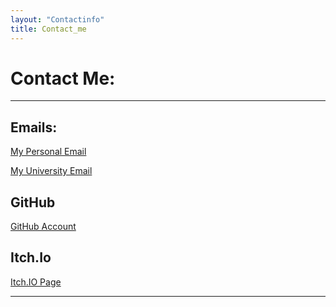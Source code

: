 ```yaml
---
layout: "Contactinfo"
title: Contact_me
---
```


# Contact Me:

---

## Emails:

[My Personal Email](mailto:joaquindelosada@hotmail.com?subject=[GitHub]%20Email)

[My University Email](mailto:jd19ul@brocku.ca?subject=[GitHub]%20Email)

## GitHub
[GitHub Account](https://github.com/Montainproductions)

## Itch.Io
[Itch.IO Page](https://montain-productions.itch.io/)

---